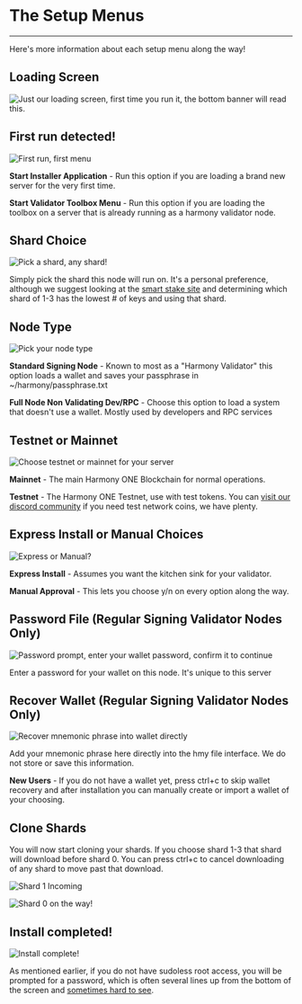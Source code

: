 # The Setup Menus
---
Here's more information about each setup menu along the way!

## Loading Screen

![Just our loading screen, first time you run it, the bottom banner will read this.](../../.gitbook/assets/image%20%2835%29.png)

## First run detected!

![First run, first menu](../../.gitbook/assets/image%20%2838%29.png)

**Start Installer Application** - Run this option if you are loading a brand new server for the very first time.

**Start Validator Toolbox Menu** - Run this option if you are loading the toolbox on a server that is already running as a harmony validator node.

## Shard Choice

![Pick a shard, any shard!](../../.gitbook/assets/image%20%2839%29.png)

Simply pick the shard this node will run on. It's a personal preference, although we suggest looking at the [smart stake site](https://harmony.smartstake.io/election) and determining which shard of 1-3 has the lowest # of keys and using that shard.

## Node Type

![Pick your node type](../../.gitbook/assets/image%20%2833%29.png)

**Standard Signing Node** - Known to most as a "Harmony Validator" this option loads a wallet and saves your passphrase in ~/harmony/passphrase.txt

**Full Node Non Validating Dev/RPC** - Choose this option to load a system that doesn't use a wallet. Mostly used by developers and RPC services

## Testnet or Mainnet

![Choose testnet or mainnet for your server](../../.gitbook/assets/image%20%2834%29.png)

**Mainnet** - The main Harmony ONE Blockchain for normal operations.

**Testnet** - The Harmony ONE Testnet, use with test tokens. You can [visit our discord community](https://discord.gg/babnYCEZ7Q) if you need test network coins, we have plenty.

## Express Install or Manual Choices

![Express or Manual?](../../.gitbook/assets/image%20%2841%29.png)

**Express Install** - Assumes you want the kitchen sink for your validator. 

**Manual Approval** - This lets you choose y/n on every option along the way.

## Password File \(Regular Signing Validator Nodes Only\)

![Password prompt, enter your wallet password, confirm it to continue](../../.gitbook/assets/image%20%2816%29.png)

Enter a password for your wallet on this node. It's unique to this server

## Recover Wallet \(Regular Signing Validator Nodes Only\)

![Recover mnemonic phrase into wallet directly](../../.gitbook/assets/image%20%2840%29.png)

Add your mnemonic phrase here directly into the hmy file interface. We do not store or save this information.

**New Users** - If you do not have a wallet yet, press ctrl+c to skip wallet recovery and after installation you can manually create or import a wallet of your choosing.

## Clone Shards

You will now start cloning your shards. If you choose shard 1-3 that shard will download before shard 0. You can press ctrl+c to cancel downloading of any shard to move past that download.

![Shard 1 Incoming](../../.gitbook/assets/image%20%2823%29.png)

![Shard 0 on the way!](../../.gitbook/assets/image%20%2836%29.png)

## Install completed!

![Install complete!](../../.gitbook/assets/image%20%2817%29.png)

As mentioned earlier, if you do not have sudoless root access, you will be prompted for a password, which is often several lines up from the bottom of the screen and [sometimes hard to see](../post-install/troubleshooting.html#sudoless-root-skipped---application-install-starts-and-freezes-up).

